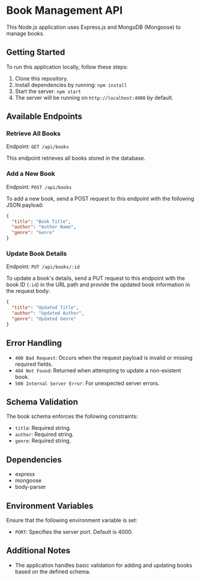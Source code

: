 

# Book Management API

This Node.js application uses Express.js and MongoDB (Mongoose) to manage books.

## Getting Started

To run this application locally, follow these steps:

1. Clone this repository.
2. Install dependencies by running: `npm install`
3. Start the server: `npm start`
4. The server will be running on `http://localhost:4000` by default.

## Available Endpoints

### Retrieve All Books

Endpoint: `GET /api/books`

This endpoint retrieves all books stored in the database.

### Add a New Book

Endpoint: `POST /api/books`

To add a new book, send a POST request to this endpoint with the following JSON payload:

```json
{
  "title": "Book Title",
  "author": "Author Name",
  "genre": "Genre"
}
```

### Update Book Details

Endpoint: `PUT /api/books/:id`

To update a book's details, send a PUT request to this endpoint with the book ID (`:id`) in the URL path and provide the updated book information in the request body:

```json
{
  "title": "Updated Title",
  "author": "Updated Author",
  "genre": "Updated Genre"
}
```

## Error Handling

- `400 Bad Request`: Occurs when the request payload is invalid or missing required fields.
- `404 Not Found`: Returned when attempting to update a non-existent book.
- `500 Internal Server Error`: For unexpected server errors.

## Schema Validation

The book schema enforces the following constraints:

- `title`: Required string.
- `author`: Required string.
- `genre`: Required string.

## Dependencies

- express
- mongoose
- body-parser

## Environment Variables

Ensure that the following environment variable is set:

- `PORT`: Specifies the server port. Default is 4000.

## Additional Notes

- The application handles basic validation for adding and updating books based on the defined schema.

```
